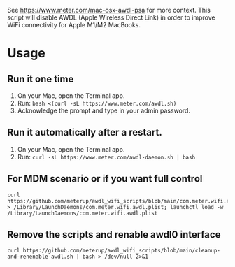 See https://www.meter.com/mac-osx-awdl-psa for more context. This script will disable AWDL (Apple Wireless Direct Link)
in order to improve WiFi connectivity for Apple M1/M2 MacBooks.

# Usage

## Run it one time

1. On your Mac, open the Terminal app.
2. Run: 
```bash <(curl -sL https://www.meter.com/awdl.sh)```
3. Acknowledge the prompt and type in your admin password.


## Run it automatically after a restart. 

1. On your Mac, open the Terminal app.
2. Run: 
```curl -sL https://www.meter.com/awdl-daemon.sh | bash```

## For MDM scenario or if you want full control
```
curl https://github.com/meterup/awdl_wifi_scripts/blob/main/com.meter.wifi.awdl.plist > /Library/LaunchDaemons/com.meter.wifi.awdl.plist; launchctl load -w /Library/LaunchDaemons/com.meter.wifi.awdl.plist
```
## Remove the scripts and renable awdl0 interface
```
curl https://github.com/meterup/awdl_wifi_scripts/blob/main/cleanup-and-renenable-awdl.sh | bash > /dev/null 2>&1
``` 
